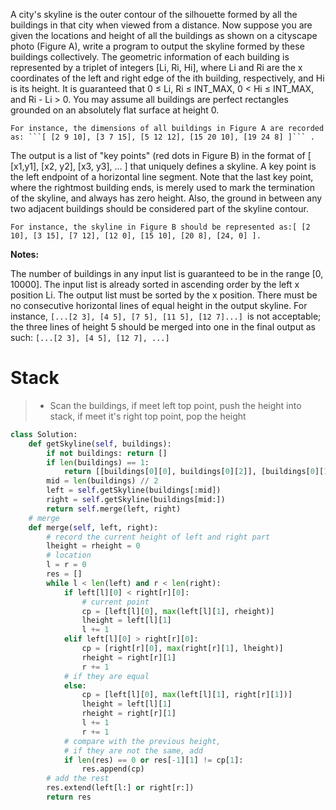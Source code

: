 A city's skyline is the outer contour of the silhouette formed by all the buildings in that city when viewed from a distance. Now suppose you are given the locations and height of all the buildings as shown on a cityscape photo (Figure A), write a program to output the skyline formed by these buildings collectively.
The geometric information of each building is represented by a triplet of integers [Li, Ri, Hi], where Li and Ri are the x coordinates of the left and right edge of the ith building, respectively, and Hi is its height. It is guaranteed that 0 ≤ Li, Ri ≤ INT_MAX, 0 < Hi ≤ INT_MAX, and Ri - Li > 0. You may assume all buildings are perfect rectangles grounded on an absolutely flat surface at height 0.
```
For instance, the dimensions of all buildings in Figure A are recorded as: ```[ [2 9 10], [3 7 15], [5 12 12], [15 20 10], [19 24 8] ]``` .
```
The output is a list of "key points" (red dots in Figure B) in the format of [ [x1,y1], [x2, y2], [x3, y3], ... ] that uniquely defines a skyline. A key point is the left endpoint of a horizontal line segment. Note that the last key point, where the rightmost building ends, is merely used to mark the termination of the skyline, and always has zero height. Also, the ground in between any two adjacent buildings should be considered part of the skyline contour.
```
For instance, the skyline in Figure B should be represented as:[ [2 10], [3 15], [7 12], [12 0], [15 10], [20 8], [24, 0] ].
```
**Notes:**

The number of buildings in any input list is guaranteed to be in the range [0, 10000].
The input list is already sorted in ascending order by the left x position Li.
The output list must be sorted by the x position.
There must be no consecutive horizontal lines of equal height in the output skyline. For instance, ```[...[2 3], [4 5], [7 5], [11 5], [12 7]...] ```is not acceptable; the three lines of height 5 should be merged into one in the final output as such: ```[...[2 3], [4 5], [12 7], ...]```

# Stack
>* Scan the buildings, if meet left top point, push the height into stack, if meet it's right top point, pop the  height
```python
class Solution:
    def getSkyline(self, buildings):
        if not buildings: return []
        if len(buildings) == 1:
            return [[buildings[0][0], buildings[0][2]], [buildings[0][1], 0]]
        mid = len(buildings) // 2
        left = self.getSkyline(buildings[:mid])
        right = self.getSkyline(buildings[mid:])
        return self.merge(left, right)
    # merge
    def merge(self, left, right):
        # record the current height of left and right part
        lheight = rheight = 0
        # location
        l = r = 0
        res = []
        while l < len(left) and r < len(right):
            if left[l][0] < right[r][0]:
                # current point
                cp = [left[l][0], max(left[l][1], rheight)]
                lheight = left[l][1]
                l += 1
            elif left[l][0] > right[r][0]:
                cp = [right[r][0], max(right[r][1], lheight)]
                rheight = right[r][1]
                r += 1
            # if they are equal
            else:
                cp = [left[l][0], max(left[l][1], right[r][1])]
                lheight = left[l][1]
                rheight = right[r][1]
                l += 1
                r += 1
            # compare with the previous height,
            # if they are not the same, add 
            if len(res) == 0 or res[-1][1] != cp[1]:
                res.append(cp)
        # add the rest
        res.extend(left[l:] or right[r:])
        return res

```